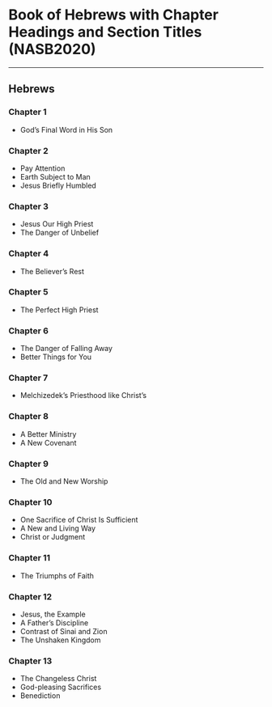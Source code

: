 # Book of Hebrews with Chapter Headings and Section Titles (NASB2020)

---

## Hebrews
### Chapter 1
- God’s Final Word in His Son

### Chapter 2
- Pay Attention
- Earth Subject to Man
- Jesus Briefly Humbled

### Chapter 3
- Jesus Our High Priest
- The Danger of Unbelief

### Chapter 4
- The Believer’s Rest

### Chapter 5
- The Perfect High Priest

### Chapter 6
- The Danger of Falling Away
- Better Things for You

### Chapter 7
- Melchizedek’s Priesthood like Christ’s

### Chapter 8
- A Better Ministry
- A New Covenant

### Chapter 9
- The Old and New Worship

### Chapter 10
- One Sacrifice of Christ Is Sufficient
- A New and Living Way
- Christ or Judgment

### Chapter 11
- The Triumphs of Faith

### Chapter 12
- Jesus, the Example
- A Father’s Discipline
- Contrast of Sinai and Zion
- The Unshaken Kingdom

### Chapter 13
- The Changeless Christ
- God-pleasing Sacrifices
- Benediction
